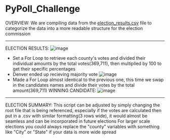 # PyPoll_Challenge
OVERVIEW:
We are compiling data from the [election_results.csv](https://github.com/BaileeRice/PyPoll_Challenge/files/9059487/election_results.csv) file to categorize the data into a more readable structure for the election commission

 ---
 
 ELECTION RESULTS:
 ![image](https://user-images.githubusercontent.com/105184244/177668744-c7ab9f6f-2639-4e72-aa36-c8ed87a8ee0e.png)
- Set a For Loop to retrieve each county's votes and divided their individual amounts by the total votes(369,711), then multiplied by 100 to
get their specific percentages
- Denver ended up recieving majority vote
![image](https://user-images.githubusercontent.com/105184244/177669514-1a695442-bbff-4b2e-8676-0e8ef26c44a9.png)
- Made a For Loop almost identical to the previous one, this time we swap in the candidates names and divide their votes by the total amount(369,711)
WINNING CANDIDATE:
![image](https://user-images.githubusercontent.com/105184244/177670832-95d45483-b387-4ee3-be2f-d61fa56e705f.png)

---

ELECTION SUMMARY:
This script can be adjusted by simply changing the root file that is being referenced, especially if the votes are calculated then put in a .csv with similar formatting(3 rows wide), it would almost be seamless and can be incorporated in future elections
For larger scale elections you could always replace the "county" variables with something like "City" or "State" if your data is more wide spread

 
